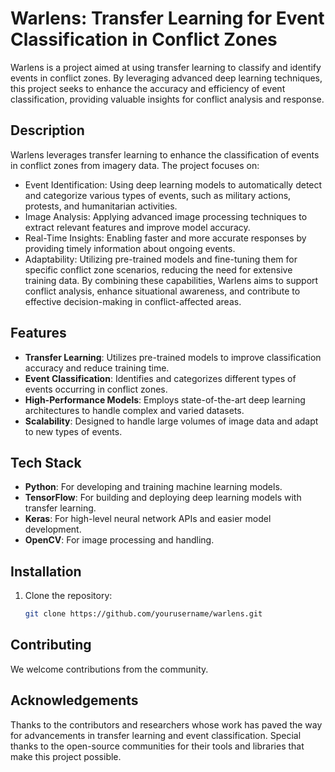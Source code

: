 # Warlens: Transfer Learning for Event Classification in Conflict Zones

Warlens is a project aimed at using transfer learning to classify and identify events in conflict zones. By leveraging advanced deep learning techniques, this project seeks to enhance the accuracy and efficiency of event classification, providing valuable insights for conflict analysis and response.

## Description 
Warlens leverages transfer learning to enhance the classification of events in conflict zones from imagery data. The project focuses on:
- Event Identification: Using deep learning models to automatically detect and categorize various types of events, such as military actions, protests, and humanitarian activities.
- Image Analysis: Applying advanced image processing techniques to extract relevant features and improve model accuracy.
- Real-Time Insights: Enabling faster and more accurate responses by providing timely information about ongoing events.
- Adaptability: Utilizing pre-trained models and fine-tuning them for specific conflict zone scenarios, reducing the need for extensive training data.
By combining these capabilities, Warlens aims to support conflict analysis, enhance situational awareness, and contribute to effective decision-making in conflict-affected areas.

## Features
- **Transfer Learning**: Utilizes pre-trained models to improve classification accuracy and reduce training time.
- **Event Classification**: Identifies and categorizes different types of events occurring in conflict zones.
- **High-Performance Models**: Employs state-of-the-art deep learning architectures to handle complex and varied datasets.
- **Scalability**: Designed to handle large volumes of image data and adapt to new types of events.

## Tech Stack

- **Python**: For developing and training machine learning models.
- **TensorFlow**: For building and deploying deep learning models with transfer learning.
- **Keras**: For high-level neural network APIs and easier model development.
- **OpenCV**: For image processing and handling.

## Installation

1. Clone the repository:
   ```bash
   git clone https://github.com/yourusername/warlens.git

## Contributing
We welcome contributions from the community. 

## Acknowledgements
Thanks to the contributors and researchers whose work has paved the way for advancements in transfer learning and event classification.
Special thanks to the open-source communities for their tools and libraries that make this project possible.
